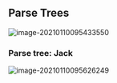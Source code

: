 ## Parse Trees

![image-20210110095433550](https://loyioblog.oss-cn-beijing.aliyuncs.com/LoyioBlog/202101/01107Lahh1.png)



### Parse tree: Jack

![image-20210110095626249](https://loyioblog.oss-cn-beijing.aliyuncs.com/LoyioBlog/202101/011055HG47.png)